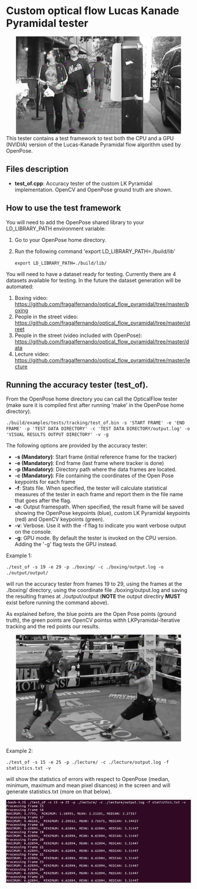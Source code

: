 

# Custom optical flow Lucas Kanade Pyramidal tester

<div align="center">
    <img src="doc_images/sample2.png", width="450">
</div>
</div>
    This tester contains a test framework to test both the CPU and a GPU (NVIDIA) version of the Lucas-Kanade Pyramidal flow algorithm used by OpenPose. 
    

## Files description

- **test_of.cpp**: Accuracy tester of the custom LK Pyramidal implementation. OpenCV and OpenPose ground truth are shown.
</div>


## How to use the test framework

You will need to add the OpenPose shared library to your LD_LIBRARY_PATH environment variable:

1. Go to your OpenPose home directory.
2. Run the following command 'export LD_LIBRARY_PATH=./build/lib'

    ```export LD_LIBRARY_PATH=./build/lib/``` 

You will need to have a dataset ready for testing. Currently there are 4 datasets available for testing. In the future the dataset generation will be automated:

1. Boxing video:
https://github.com/fragalfernando/optical_flow_pyramidal/tree/master/boxing
2. People in the street video:
https://github.com/fragalfernando/optical_flow_pyramidal/tree/master/street
3. People in the street (video included with OpenPose):
https://github.com/fragalfernando/optical_flow_pyramidal/tree/master/data
4. Lecture video:
https://github.com/fragalfernando/optical_flow_pyramidal/tree/master/lecture


## Running the accuracy tester (test_of).

From the OpenPose home directory you can call the OpticalFlow tester (make sure it is compiled first after running 'make' in the OpenPose home directory).

    ./build/examples/tests/tracking/test_of.bin -s 'START FRAME' -e 'END FRAME' -p 'TEST DATA DIRECTORY' -c 'TEST DATA DIRECTORY/output.log' -o 'VISUAL RESULTS OUTPUT DIRECTORY' -v -g 

The following options are provided by the accuracy tester:

- **-s (Mandatory)**: Start frame (initial reference frame for the tracker)
- **-e (Mandatory)**: End frame (last frame where tracker is done)
- **-p (Mandatory)**: Directory path where the data frames are located.
- **-c (Mandatory)**: File containing the coordinates of the Open Pose keypoints for each frame
- **-f**: Stats file. When specified, the tester will calculate statistical measures of the tester in each frame and report them in the file name that goes after the flag.
- **-o**: Output framespath. When specified, the result frame will be saved showing the OpenPose keypoints (blue), custom LK Pyramidal keypoints (red) and OpenCV keypoints (green).
- **-v**: Verbose. Use it with the -f flag to indicate you want verbose output on the console.
- **-g**: GPU mode. By default the tester is invoked on the CPU version. Adding the '-g' flag tests the GPU instead.

Example 1:  

    ./test_of -s 19 -e 29 -p ./boxing/ -c ./boxing/output.log -o ./output/output/ 

will run the accuracy tester from frames 19 to 29, using the frames at the ./boxing/ directory, using the coordinate file ./boxing/output.log and saving the resulting frames at ./output/output (**NOTE** the output directiry **MUST** exist before running the command above).

As explained before, the blue points are the Open Pose points (ground truth), the green points are OpenCV pointss withh LKPyramidal-Iterative tracking and the red points our results.

<div align="center">
    <img src="doc_images/result1.png", width="450">
</div>

Example 2:  

    ./test_of -s 15 -e 25 -p ./lecture/ -c ./lecture/output.log -f statistics.txt -v

will show the statistics of errors with respect to OpenPose (median, minimum, maximum and mean pixel disances) in the screen and will generate statistics.txt (more on that below).
<div align="center">
    <img src="doc_images/stats_res.png", width="600">
</div>




